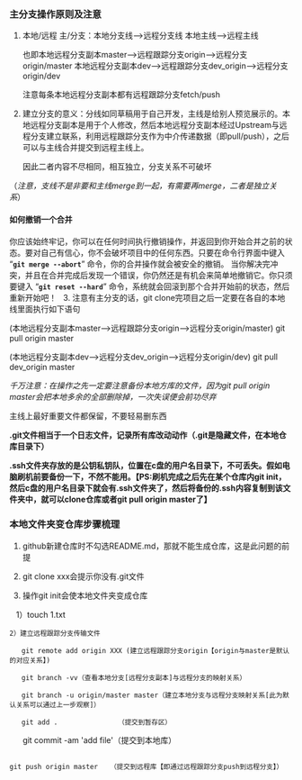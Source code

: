 ### 主分支操作原则及注意

1. 本地/远程 主/分支：本地分支线——>远程分支线 本地主线——>远程主线  

   也即本地远程分支副本master——>远程跟踪分支origin——>远程分支origin/master 本地远程分支副本dev——>远程跟踪分支dev_origin——>远程分支origin/dev
   
   注意每条本地远程分支副本都有远程跟踪分支fetch/push
   
2. 建立分支的意义：分线如同草稿用于自己开发，主线是给别人预览展示的。本地远程分支副本是用于个人修改，然后本地远程分支副本经过Upstream与远程分支建立联系，利用远程跟踪分支作为中介传递数据（即pull/push），之后可以与主线合并提交到远程主线上。

   因此二者内容不尽相同，相互独立，分支关系不可破坏
   
  （*注意，支线不是非要和主线merge到一起，有需要再merge，二者是独立关系*）
  
   #### 如何撤销一个合并
   你应该始终牢记，你可以在任何时间执行撤销操作，并返回到你开始合并之前的状态。要对自己有信心，你不会破坏项目中的任何东西。只要在命令行界面中键入 “**````git merge --abort````**” 命令，你的合并操作就会被安全的撤销。
   当你解决完冲突，并且在合并完成后发现一个错误，你仍然还是有机会来简单地撤销它。你只须要键入 “**````git reset --hard````**” 命令，系统就会回滚到那个合并开始前的状态，然后重新开始吧！
   
3. 注意有主分支的话，git clone完项目之后一定要在各自的本地线里面执行如下语句

   (本地远程分支副本master——>远程跟踪分支origin——>远程分支origin/master)
   git pull origin master
   
   (本地远程分支副本dev——>远程分支dev_origin——>远程分支origin/dev)
   git pull dev_origin master
   
 *千万注意：在操作之先一定要注意备份本地方库的文件，因为git pull origin master会把本地多余的全部删除掉，一次失误便会前功尽弃* 
 
 主线上最好重要文件都保留，不要轻易删东西
 
 **.git文件相当于一个日志文件，记录所有库改动动作（.git是隐藏文件，在本地仓库目录下）**
 
 **.ssh文件夹存放的是公钥私钥队，位置在c盘的用户名目录下，不可丢失。假如电脑刷机前要备份一下，不然不能用。【PS:刷机完成之后先在某个仓库内git init，然后c盘的用户名目录下就会有.ssh文件夹了，然后将备份的.ssh内容复制到该文件夹中，就可以clone仓库或者git pull origin master了】**
 
 ### 本地文件夹变仓库步骤梳理
 
 1. github新建仓库时不勾选README.md，那就不能生成仓库，这是此问题的前提
 
 2. git clone xxx会提示你没有.git文件 
 
 3. 操作git init会使本地文件夹变成仓库
 
    1）touch 1.txt 
    
    2）建立远程跟踪分支传输文件
    
       git remote add origin XXX (建立远程跟踪分支origin【origin与master是默认的对应关系】)
       
       git branch -vv（查看本地分支[远程分支副本]与远程分支的映射关系）
       
       git branch -u origin/master master（建立本地分支与远程分支映射关系[此为默认关系可以通过上一步观察]）
       
       git add .               （提交到暂存区）
       
       git commit -am 'add file'（提交到本地库）
       
       git push origin master   （提交到远程库【即通过远程跟踪分支push到远程分支】）
